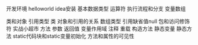 开发环境
helloworld
idea安装
基本数据类型
运算符
执行流程和分支
变量数组

类和对象
引用类型
类 对象和引用的关系
数组类型
引用缺省值null
包和访问修饰符
实战小超市
方法
参数
返回值
变量作用域
注释
重载
构造方法
静态变量
静态方法
static代码块和static变量初始化
方法和属性的可见性
